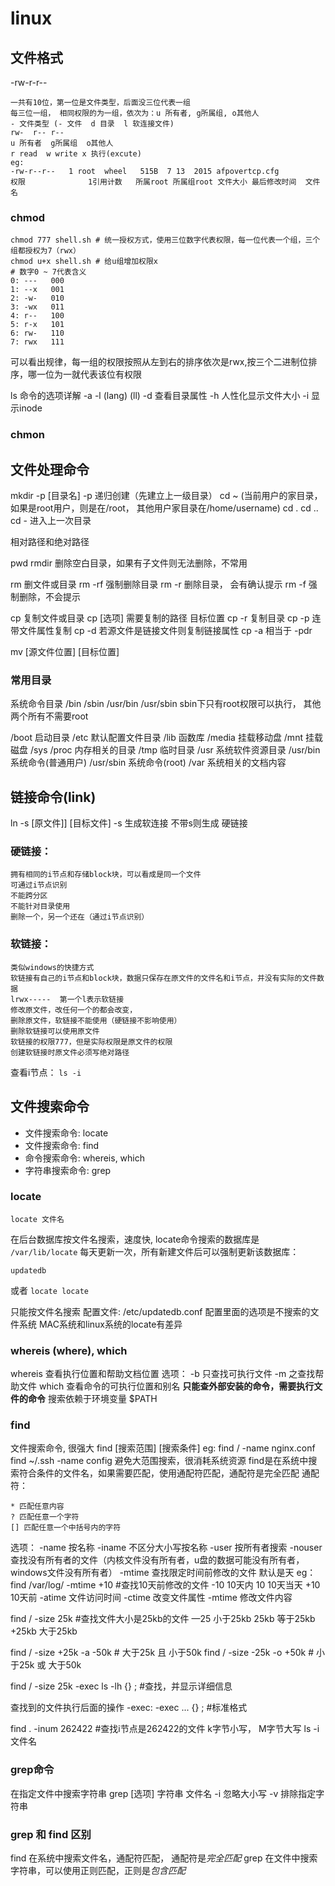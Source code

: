 # linux

## 文件格式
-rw-r-r--
```
一共有10位，第一位是文件类型，后面没三位代表一组
每三位一组， 相同权限的为一组，依次为：u 所有者, g所属组, o其他人
- 文件类型 (- 文件  d 目录  l 软连接文件)
rw-  r-- r--
u 所有者  g所属组  o其他人
r read  w write x 执行(excute)
eg:
-rw-r--r--   1 root  wheel   515B  7 13  2015 afpovertcp.cfg
权限				1引用计数	所属root 所属组root 文件大小 最后修改时间  文件名
```
### chmod
```
chmod 777 shell.sh # 统一授权方式，使用三位数字代表权限，每一位代表一个组，三个组都授权为7（rwx）
chmod u+x shell.sh # 给u组增加权限x
# 数字0 ~ 7代表含义
0: ---   000
1: --x   001
2: -w-   010
3: -wx   011
4: r--   100
5: r-x   101
6: rw-   110
7: rwx   111
```
可以看出规律，每一组的权限按照从左到右的排序依次是rwx,按三个二进制位排序，哪一位为一就代表该位有权限

ls 命令的选项详解
-a
-l (lang) (ll)
-d 查看目录属性
-h  人性化显示文件大小
-i 显示inode

### chmon
## 文件处理命令
mkdir -p [目录名]
-p 递归创建（先建立上一级目录）
cd ~  (当前用户的家目录，如果是root用户，则是在/root， 其他用户家目录在/home/username)
cd .
cd ..
cd - 进入上一次目录

相对路径和绝对路径

pwd
rmdir 删除空白目录，如果有子文件则无法删除，不常用

rm 删文件或目录
rm -rf  强制删除目录
rm -r 删除目录， 会有确认提示
rm -f 强制删除，不会提示

cp 复制文件或目录
cp [选项] 需要复制的路径  目标位置
cp -r 复制目录
cp -p 连带文件属性复制
cp -d 若源文件是链接文件则复制链接属性
cp -a 相当于 -pdr

mv [源文件位置] [目标位置]

### 常用目录
系统命令目录
/bin
/sbin
/usr/bin
/usr/sbin
sbin下只有root权限可以执行， 其他两个所有不需要root

/boot 启动目录
/etc 默认配置文件目录
/lib 函数库
/media 挂载移动盘
/mnt 挂载磁盘
/sys /proc  内存相关的目录
/tmp 临时目录
/usr 系统软件资源目录
	/usr/bin 系统命令(普通用户)
	/usr/sbin 系统命令(root)
/var 系统相关的文档内容

## 链接命令(link)
ln -s [原文件]] [目标文件]
-s 生成软连接 不带s则生成 硬链接

### 硬链接：
	拥有相同的i节点和存储block块，可以看成是同一个文件
	可通过i节点识别
	不能跨分区
	不能针对目录使用
	删除一个，另一个还在（通过i节点识别）
### 软链接：
	类似windows的快捷方式
	软链接有自己的i节点和block块，数据只保存在原文件的文件名和i节点，并没有实际的文件数据
	lrwx-----  第一个l表示软链接
	修改原文件，改任何一个的都会改变，
	删除原文件，软链接不能使用（硬链接不影响使用）
	删除软链接可以使用原文件
	软链接的权限777，但是实际权限是原文件的权限
	创建软链接时原文件必须写绝对路径
查看i节点：
`ls -i`

## 文件搜索命令
- 文件搜索命令: locate
- 文件搜索命令: find
- 命令搜索命令: whereis, which
- 字符串搜索命令: grep

### locate
```
locate 文件名
```
在后台数据库按文件名搜索，速度快, locate命令搜索的数据库是 `/var/lib/locate`
每天更新一次，所有新建文件后可以强制更新该数据库：
```
updatedb
```
或者  `locate locate`

只能按文件名搜索
配置文件: /etc/updatedb.conf
配置里面的选项是不搜索的文件系统
MAC系统和linux系统的locate有差异

### whereis (where), which
whereis 查看执行位置和帮助文档位置
选项：
-b 只查找可执行文件
-m 之查找帮助文件
which 查看命令的可执行位置和别名
**只能查外部安装的命令，需要执行文件的命令**
搜索依赖于环境变量 $PATH

### find
文件搜索命令, 很强大
find [搜索范围] [搜索条件]
eg:
find / -name nginx.conf
find ~/.ssh -name config
避免大范围搜索，很消耗系统资源
find是在系统中搜索符合条件的文件名，如果需要匹配，使用通配符匹配，通配符是完全匹配
通配符：
```
* 匹配任意内容
? 匹配任意一个字符
[] 匹配任意一个中括号内的字符
```
选项：
-name  按名称
-iname 不区分大小写按名称
-user  按所有者搜索
-nouser 查找没有所有者的文件（内核文件没有所有者，u盘的数据可能没有所有者，windows文件没有所有者）
-mtime 查找限定时间前修改的文件 默认是天
eg：
find /var/log/ -mtime +10 #查找10天前修改的文件
-10 10天内
10 10天当天
+10 10天前
-atime 文件访问时间
-ctime 改变文件属性
-mtime 修改文件内容

find / -size 25k #查找文件大小是25kb的文件
—25 小于25kb
25kb 等于25kb
+25kb 大于25kb

find / -size +25k -a -50k # 大于25k 且 小于50k
find / -size -25k -o +50k # 小于25k 或 大于50k

find / -size 25k -exec ls -lh {} \; #查找，并显示详细信息

查找到的文件执行后面的操作 -exec:
-exec ... {} \;  #标准格式

find . -inum 262422 #查找i节点是262422的文件
k字节小写， M字节大写
ls -i 文件名

### grep命令
在指定文件中搜索字符串
grep [选项] 字符串 文件名
-i 忽略大小写
-v 排除指定字符串

### grep 和 find 区别
find 在系统中搜索文件名，通配符匹配， 通配符是*完全匹配*
grep 在文件中搜索字符串，可以使用正则匹配，正则是*包含匹配*


